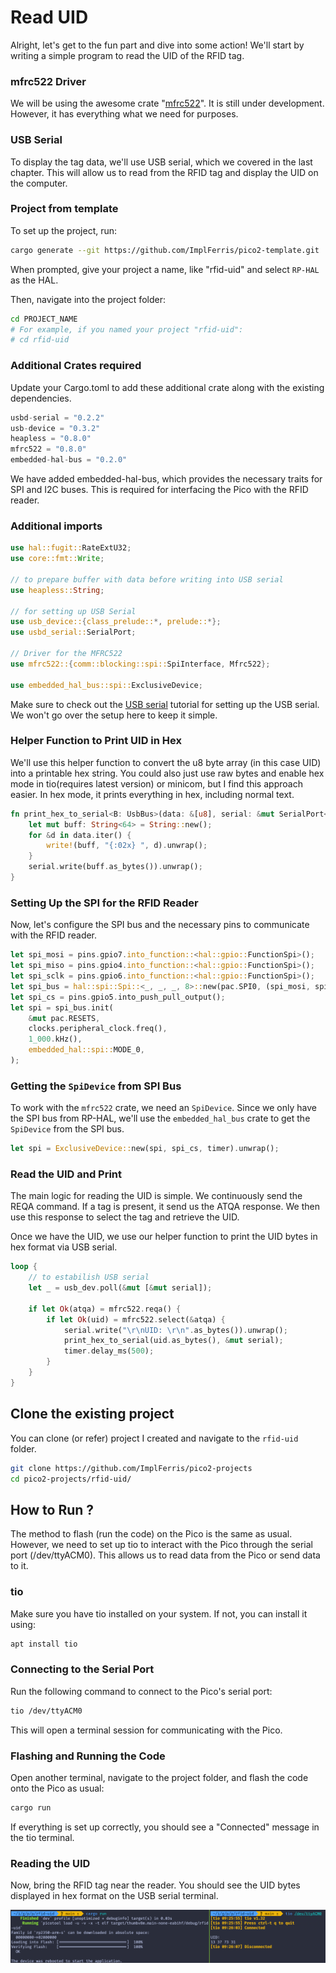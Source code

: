 # Read UID

Alright, let's get to the fun part and dive into some action! We'll start by writing a simple program to read the UID of the RFID tag.

### mfrc522 Driver
We will be using the awesome crate  "[mfrc522](https://crates.io/crates/mfrc522)". It is still under development. However, it has everything what we need for purposes.

### USB Serial
To display the tag data, we'll use USB serial, which we covered in the last chapter. This will allow us to read from the RFID tag and display the UID on the computer.

### Project from template

To set up the project, run:
```sh
cargo generate --git https://github.com/ImplFerris/pico2-template.git
```
When prompted, give your project a name, like "rfid-uid" and select `RP-HAL` as the HAL.

Then, navigate into the project folder:
```sh
cd PROJECT_NAME
# For example, if you named your project "rfid-uid":
# cd rfid-uid
```

### Additional Crates required
Update your Cargo.toml to add these additional crate along with the existing dependencies.
```rust
usbd-serial = "0.2.2"
usb-device = "0.3.2"
heapless = "0.8.0"
mfrc522 = "0.8.0"
embedded-hal-bus = "0.2.0"
```
We have added embedded-hal-bus, which provides the necessary traits for SPI and I2C buses. This is required for interfacing the Pico with the RFID reader.


### Additional imports
```rust
use hal::fugit::RateExtU32;
use core::fmt::Write;

// to prepare buffer with data before writing into USB serial
use heapless::String;

// for setting up USB Serial
use usb_device::{class_prelude::*, prelude::*};
use usbd_serial::SerialPort;

// Driver for the MFRC522
use mfrc522::{comm::blocking::spi::SpiInterface, Mfrc522};

use embedded_hal_bus::spi::ExclusiveDevice;
```

Make sure to check out the [USB serial](../usb-serial/action.md) tutorial for setting up the USB serial. We won't go over the setup here to keep it simple.


### Helper Function to Print UID in Hex

We'll use this helper function to convert the u8 byte array (in this case UID) into a printable hex string.  You could also just use raw bytes and enable hex mode in tio(requires latest version) or minicom, but I find this approach easier. In hex mode, it prints everything in hex, including normal text. 

```rust
fn print_hex_to_serial<B: UsbBus>(data: &[u8], serial: &mut SerialPort<B>) {
    let mut buff: String<64> = String::new();
    for &d in data.iter() {
        write!(buff, "{:02x} ", d).unwrap();
    }
    serial.write(buff.as_bytes()).unwrap();
}
```

### Setting Up the SPI for the RFID Reader
Now, let's configure the SPI bus and the necessary pins to communicate with the RFID reader.

```rust
let spi_mosi = pins.gpio7.into_function::<hal::gpio::FunctionSpi>();
let spi_miso = pins.gpio4.into_function::<hal::gpio::FunctionSpi>();
let spi_sclk = pins.gpio6.into_function::<hal::gpio::FunctionSpi>();
let spi_bus = hal::spi::Spi::<_, _, _, 8>::new(pac.SPI0, (spi_mosi, spi_miso, spi_sclk));
let spi_cs = pins.gpio5.into_push_pull_output();
let spi = spi_bus.init(
    &mut pac.RESETS,
    clocks.peripheral_clock.freq(),
    1_000.kHz(),
    embedded_hal::spi::MODE_0,
);
```

### Getting the `SpiDevice` from SPI Bus
To work with the `mfrc522` crate, we need an `SpiDevice`. Since we only have the SPI bus from RP-HAL, we'll use the `embedded_hal_bus` crate to get the `SpiDevice` from the SPI bus.

```rust
let spi = ExclusiveDevice::new(spi, spi_cs, timer).unwrap();
```

### Read the UID and Print
The main logic for reading the UID is simple. We continuously send the REQA command. If a tag is present, it send us the ATQA response. We then use this response to select the tag and retrieve the UID.
 
Once we have the UID, we use our helper function to print the UID bytes in hex format via USB serial.

```rust
loop {
    // to estabilish USB serial
    let _ = usb_dev.poll(&mut [&mut serial]);

    if let Ok(atqa) = mfrc522.reqa() {
        if let Ok(uid) = mfrc522.select(&atqa) {
            serial.write("\r\nUID: \r\n".as_bytes()).unwrap();
            print_hex_to_serial(uid.as_bytes(), &mut serial);
            timer.delay_ms(500);
        }
    }
}
```


## Clone the existing project
You can clone (or refer) project I created and navigate to the `rfid-uid` folder.

```sh
git clone https://github.com/ImplFerris/pico2-projects
cd pico2-projects/rfid-uid/
```

## How to Run ?
The method to flash (run the code) on the Pico is the same as usual. However, we need to set up tio to interact with the Pico through the serial port (/dev/ttyACM0). This allows us to read data from the Pico or send data to it.

### tio
Make sure you have tio installed on your system. If not, you can install it using:
```sh
apt install tio
```

### Connecting to the Serial Port
Run the following command to connect to the Pico's serial port:

```sh
tio /dev/ttyACM0
```
This will open a terminal session for communicating with the Pico.

### Flashing and Running the Code
Open another terminal, navigate to the project folder, and flash the code onto the Pico as usual:
```sh
cargo run
```
If everything is set up correctly, you should see a "Connected" message in the tio terminal.

### Reading the UID
Now, bring the RFID tag near the reader. You should see the UID bytes displayed in hex format on the USB serial terminal.
 
<img style="display: block; margin: auto;" src="./images/uid-print-to-usb-serial.png"/>

